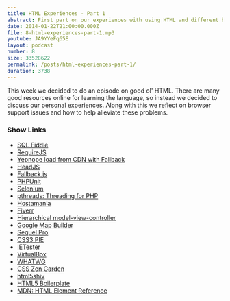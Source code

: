 ```yaml
---
title: HTML Experiences - Part 1
abstract: First part on our experiences with using HTML and different browser support.
date: 2014-01-22T21:00:00.000Z
file: 8-html-experiences-part-1.mp3
youtube: JA9YYeFq65E
layout: podcast
number: 8
size: 33528622
permalink: /posts/html-experiences-part-1/
duration: 3738
---
```


This week we decided to do an episode on good ol' HTML.
There are many good resources online for learning the language, so instead we decided to discuss our personal experiences.
Along with this we reflect on browser support issues and how to help alleviate these problems.

### Show Links

- [SQL Fiddle](http://sqlfiddle.com/)
- [RequireJS](http://requirejs.org/)
- [Yepnope load from CDN with Fallback](https://coderwall.com/p/pmx_4w)
- [HeadJS](http://headjs.com/)
- [Fallback.js](http://fallback.io/)
- [PHPUnit](http://phpunit.de/)
- [Selenium](http://docs.seleniumhq.org/)
- [pthreads: Threading for PHP](https://github.com/krakjoe/pthreads)
- [Hostamania](https://www.hostamania.com/)
- [Fiverr](http://fiverr.com/)
- [Hierarchical model-view-controller](http://en.wikipedia.org/wiki/Hierarchical_model%E2%80%93view%E2%80%93controller)
- [Google Map Builder](https://www.mapbuildr.com/)
- [Sequel Pro](http://www.sequelpro.com/)
- [CSS3 PIE](http://css3pie.com/)
- [IETester](http://www.my-debugbar.com/wiki/IETester/HomePage)
- [VirtualBox](https://www.virtualbox.org/)
- [WHATWG](http://www.whatwg.org/)
- [CSS Zen Garden](http://www.csszengarden.com/)
- [html5shiv](https://code.google.com/p/html5shiv/)
- [HTML5 Boilerplate](http://html5boilerplate.com/)
- [MDN: HTML Element Reference](https://developer.mozilla.org/en-US/docs/Web/HTML/Element)
